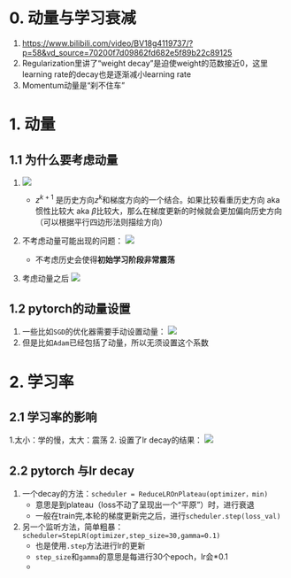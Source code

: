 # 0. 动量与学习衰减
1. https://www.bilibili.com/video/BV18g4119737/?p=58&vd_source=70200f7d09862fd682e5f89b22c89125
2. Regularization里讲了“weight decay”是迫使weight的范数接近0，这里learning rate的decay也是逐渐减小learning rate
3. Momentum动量是“刹不住车”

# 1. 动量
## 1.1 为什么要考虑动量
1. ![](https://gitee.com/wyjyoga/my-pic-go/raw/master/img/20221215201740.png)
    - $z^{k+1}$ 是历史方向$z^{k}$和梯度方向的一个结合。如果比较看重历史方向 aka 惯性比较大 aka $\beta$比较大，那么在梯度更新的时候就会更加偏向历史方向（可以根据平行四边形法则描绘方向）
2. 不考虑动量可能出现的问题：
    ![](https://gitee.com/wyjyoga/my-pic-go/raw/master/img/20221215202301.png)
    - 不考虑历史会使得**初始学习阶段非常震荡**

3. 考虑动量之后
    ![](https://gitee.com/wyjyoga/my-pic-go/raw/master/img/20221215202611.png)

## 1.2 pytorch的动量设置
1. 一些比如`SGD`的优化器需要手动设置动量：
![](https://gitee.com/wyjyoga/my-pic-go/raw/master/img/20221215202800.png)
2. 但是比如`Adam`已经包括了动量，所以无须设置这个系数

# 2. 学习率
## 2.1 学习率的影响
1.太小：学的慢，太大：震荡
2. 设置了lr decay的结果：
![](https://gitee.com/wyjyoga/my-pic-go/raw/master/img/20221215203313.png)

## 2.2 pytorch 与lr decay
1. 一个decay的方法：`scheduler = ReduceLROnPlateau(optimizer，min)`
    - 意思是到plateau（loss不动了呈现出一个“平原”）时，进行衰退
    - 一般在train完,本轮的梯度更新完之后，进行`scheduler.step(loss_val)`
2. 另一个监听方法，简单粗暴：`scheduler=StepLR(optimizer,step_size=30,gamma=0.1)`
    - 也是使用`.step`方法进行lr的更新
    - `step_size`和`gamma`的意思是每进行30个epoch，lr会*0.1
    - 